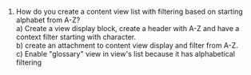 1) How do you create a content view list with filtering based on starting alphabet from A-Z? <br>
  a) Create a view display block, create a header with A-Z and have a context filter starting with character.<br>
  b) create an attachment to content view display and filter from A-Z.<br>
  c) Enable "glossary" view in view's list because it has alphabetical filtering<br>
